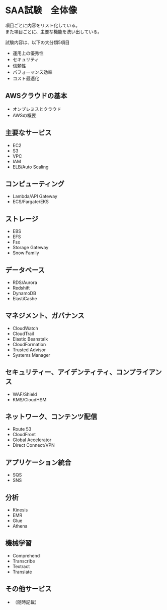 # SAA試験　全体像
項目ごとに内容をリスト化している。  
また項目ごとに、主要な機能を洗い出している。  

試験内容は、以下の大分類5項目
* 運用上の優秀性
* セキュリティ
* 信頼性
* パフォーマンス効率
* コスト最適化


## AWSクラウドの基本
* オンプレミスとクラウド
* AWSの概要

## 主要なサービス
* EC2
* S3
* VPC
* IAM
* ELB/Auto Scaling

## コンピューティング
* Lambda/API Gateway
* ECS/Fargate/EKS

## ストレージ
* EBS
* EFS
* Fsx
* Storage Gateway
* Snow Family

## データベース
* RDS/Aurora
* Redshift
* DynamoDB
* ElastiCashe

## マネジメント、ガバナンス
* CloudWatch
* CloudTrail
* Elastic Beanstalk
* CloudFormation
* Trusted Advisor
* Systems Manager

## セキュリティー、アイデンティティ、コンプライアンス
* WAF/Shield
* KMS/CloudHSM

## ネットワーク、コンテンツ配信
* Route 53
* CloudFront
* Global Accelerator
* Direct Connect/VPN

## アプリケーション統合
* SQS
* SNS

## 分析
* Kinesis
* EMR
* Glue
* Athena

## 機械学習
* Comprehend
* Transcribe
* Textract
* Translate

## その他サービス
* （随時記載）
